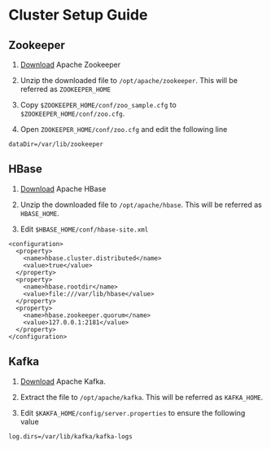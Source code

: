 # Cluster Setup Guide

## Zookeeper

1. [Download](https://zookeeper.apache.org/releases.html#download) Apache Zookeeper 

2. Unzip the downloaded file to `/opt/apache/zookeeper`. This will be referred as `ZOOKEEPER_HOME`

3. Copy `$ZOOKEEPER_HOME/conf/zoo_sample.cfg` to `$ZOOKEEPER_HOME/conf/zoo.cfg`.

4. Open `ZOOKEEPER_HOME/conf/zoo.cfg` and edit the following line

```
dataDir=/var/lib/zookeeper
```

## HBase

1. [Download](https://www.apache.org/dyn/closer.lua/hbase/2.2.4/hbase-2.2.4-bin.tar.gz) Apache HBase

2. Unzip the downloaded file to `/opt/apache/hbase`. This will be referred as `HBASE_HOME`.

3. Edit `$HBASE_HOME/conf/hbase-site.xml`

```aidl
<configuration>
  <property>
    <name>hbase.cluster.distributed</name>
    <value>true</value>
  </property>
  <property>
    <name>hbase.rootdir</name>
    <value>file:///var/lib/hbase</value>
  </property>
  <property>
    <name>hbase.zookeeper.quorum</name>
    <value>127.0.0.1:2181</value>
  </property>
</configuration>

```

## Kafka

1. [Download](https://www.apache.org/dyn/closer.cgi?path=/kafka/2.4.1/kafka_2.12-2.4.1.tgz) Apache Kafka.

2. Extract the file to `/opt/apache/kafka`. This will be referred as `KAFKA_HOME`.

3. Edit `$KAKFA_HOME/config/server.properties` to ensure the following value

```
log.dirs=/var/lib/kafka/kafka-logs
```

